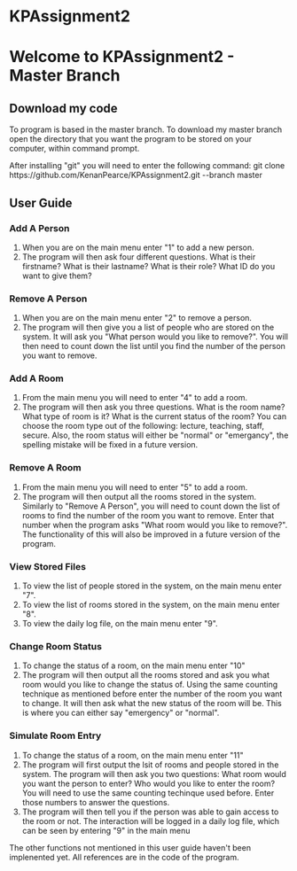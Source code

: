 # KPAssignment2
<h1>Welcome to KPAssignment2 - Master Branch</h1>

<h2>Download my code </h2>
<p>To program is based in the master branch. To download my master branch open the directory that you want the program to be stored on your computer, within command prompt.</p>
<p>After installing "git" you will need to enter the following command: git clone https://github.com/KenanPearce/KPAssignment2.git --branch master</p>

<h2> User Guide </h2>

<h3>Add A Person</h3>
<ol>
  <li>When you are on the main menu enter "1" to add a new person.</li>
  <li>The program will then ask four different questions. What is their firstname? What is their lastname? What is their role? What ID do you want to give them?</li>
</ol> 

<h3>Remove A Person</h3>
<ol>
  <li>When you are on the main menu enter "2" to remove a person.</li>
  <li>The program will then give you a list of people who are stored on the system. It will ask you "What person would you like to remove?". You will then need to count down the list until you find the number of the person you want to remove.</li>
</ol> 

<h3>Add A Room</h3>
<ol>
  <li>From the main menu you will need to enter "4" to add a room.</li>
  <li>The program will then ask you three questions. What is the room name? What type of room is it? What is the current status of the room? You can choose the room type out of the following: lecture, teaching, staff, secure. Also, the room status will either be "normal" or "emergancy", the spelling mistake will be fixed in a future version.</li>
</ol> 

<h3>Remove A Room</h3>
<ol>
  <li>From the main menu you will need to enter "5" to add a room.</li>
  <li>The program will then output all the rooms stored in the system. Similarly to "Remove A Person", you will need to count down the list of rooms to find the number of the room you want to remove. Enter that number when the program asks "What room would you like to remove?". The functionality of this will also be improved in a future version of the program.</li>
</ol> 

<h3>View Stored Files</h3>
<ol>
  <li>To view the list of people stored in the system, on the main menu enter "7".</li>
  <li>To view the list of rooms stored in the system, on the main menu enter "8".</li>
  <li>To view the daily log file, on the main menu enter "9".</li>
</ol> 

<h3>Change Room Status</h3>
<ol>
  <li>To change the status of a room, on the main menu enter "10"</li>
  <li>The program will then output all the rooms stored and ask you what room would you like to change the status of. Using the same counting technique as mentioned before enter the number of the room you want to change. It will then ask what the new status of the room will be. This is where you can either say "emergency" or "normal".</li>
</ol> 

<h3>Simulate Room Entry</h3>
<ol>
  <li>To change the status of a room, on the main menu enter "11"</li>
  <li>The program will first output the lsit of rooms and people stored in the system. The program will then ask you two questions: What room would you want the person to enter? Who would you like to enter the room? You will need to use the same counting techinque used before. Enter those numbers to answer the questions.</li>
  <li>The program will then tell you if the person was able to gain access to the room or not. The interaction will be logged in a daily log file, which can be seen by entering "9" in the main menu</li>
</ol> 

<p>The other functions not mentioned in this user guide haven't been implenented yet. All references are in the code of the program.</p>
